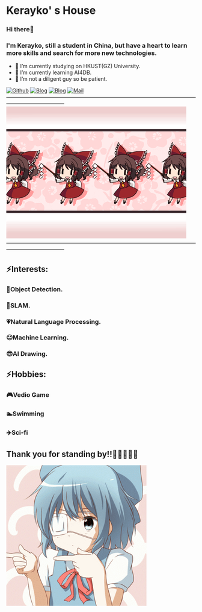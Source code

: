 # Kerayko' s House
### Hi there👋

<!--
**Kerayko/Kerayko** is a ✨ _special_ ✨ repository because its `README.md` (this file) appears on your GitHub profile.

Here are some ideas to get you started:


- ⚡ Fun fact: ...
-->
### I'm Kerayko, still a student in China, but have a heart to learn more skills and search for more new technologies.
- 🔭 I’m currently studying on HKUST(GZ) University.
- 🌱 I’m currently learning AI4DB.
- 👯 I’m not a diligent guy so be patient.

[![Github](https://img.shields.io/github/followers/Kerayko?label=Github&style=social)](https://github.com/Kerayko)
[![Blog](https://img.shields.io/badge/blog-博客园-purple)](https://www.cnblogs.com/alexgzh/)
[![Blog](https://img.shields.io/badge/blog-vuepress-lilac)](https://Kerayko.github.io/)
[![Mail](https://img.shields.io/badge/NetEase-Email-blue)](mailto:cutting_edge_gzh@163.com)
———————————————————————————————————————————————
![](https://github.com/Kerayko/Introduction/blob/main/giphy%20(1).gif)
———————————————————————————————————————————————
## ⚡Interests:     
### :name_badge:Object Detection.
### :bookmark:SLAM.
### :heartpulse:Natural Language Processing.
### :neutral_face:Machine Learning.
### :sunglasses:AI Drawing.
## ⚡Hobbies:
### 🎮Vedio Game
### 🏊Swimming
### ✈️Sci-fi
## Thank you for standing by!!🥰🥰🥰🥰🥰
![](https://github.com/Kerayko/Introduction/blob/main/giphy%20(2).gif)
